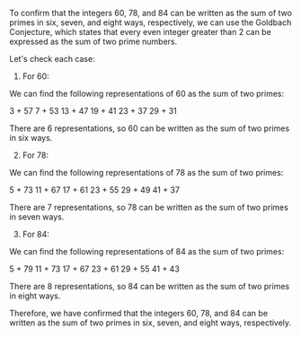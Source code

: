  To confirm that the integers 60, 78, and 84 can be written as the sum of two primes in six, seven, and eight ways, respectively, we can use the Goldbach Conjecture, which states that every even integer greater than 2 can be expressed as the sum of two prime numbers.

Let's check each case:

1. For 60:

We can find the following representations of 60 as the sum of two primes:

3 + 57
7 + 53
13 + 47
19 + 41
23 + 37
29 + 31

There are 6 representations, so 60 can be written as the sum of two primes in six ways.

2. For 78:

We can find the following representations of 78 as the sum of two primes:

5 + 73
11 + 67
17 + 61
23 + 55
29 + 49
41 + 37

There are 7 representations, so 78 can be written as the sum of two primes in seven ways.

3. For 84:

We can find the following representations of 84 as the sum of two primes:

5 + 79
11 + 73
17 + 67
23 + 61
29 + 55
41 + 43

There are 8 representations, so 84 can be written as the sum of two primes in eight ways.

Therefore, we have confirmed that the integers 60, 78, and 84 can be written as the sum of two primes in six, seven, and eight ways, respectively.